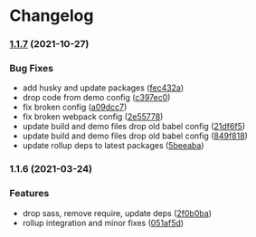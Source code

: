 # Changelog

### [1.1.7](https://www.github.com/donkeyclip/motorcortex-scroller/compare/v1.1.6...v1.1.7) (2021-10-27)


### Bug Fixes

* add husky and update packages ([fec432a](https://www.github.com/donkeyclip/motorcortex-scroller/commit/fec432a04826486d70ffc421d9d9b7079e9ebc87))
* drop code from demo config ([c397ec0](https://www.github.com/donkeyclip/motorcortex-scroller/commit/c397ec08cebcfe2d2463c5e24c96df0719331c1c))
* fix broken config ([a09dcc7](https://www.github.com/donkeyclip/motorcortex-scroller/commit/a09dcc790a23e9f8627e03d82e2a72b7119daab4))
* fix broken webpack config ([2e55778](https://www.github.com/donkeyclip/motorcortex-scroller/commit/2e5577858b32c08406b6e76cd6dca566567efda0))
* update build and demo files drop old babel config ([21df6f5](https://www.github.com/donkeyclip/motorcortex-scroller/commit/21df6f5acc3b0959e48ca7fcfd89a419203fec7f))
* update build and demo files drop old babel config ([849f818](https://www.github.com/donkeyclip/motorcortex-scroller/commit/849f818c9035b77075c77c87b032a18fad470841))
* update rollup deps to latest packages ([5beeaba](https://www.github.com/donkeyclip/motorcortex-scroller/commit/5beeabab4dbbb2c518bd11c46f606dca249ec3b7))

### 1.1.6 (2021-03-24)


### Features

* drop sass, remove require, update deps ([2f0b0ba](https://www.github.com/kissmybutton/motorcortex-scroller/commit/2f0b0baa04c625c114e6334070f5b385a52b0c17))
* rollup integration and minor fixes ([051af5d](https://www.github.com/kissmybutton/motorcortex-scroller/commit/051af5d480dc80b39adf7c5d9d9837719c2d1db4))

